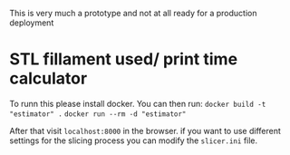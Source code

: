 This is very much a prototype and not at all ready for a production deployment
# STL fillament used/ print time calculator
To runn this please install docker.
You can then run:
`docker build -t "estimator" .`
`docker run --rm -d "estimator"`

After that visit `localhost:8000` in the browser.
if you want to use different settings for the slicing process you can modify the `slicer.ini` file.
